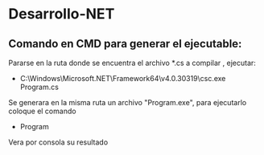 # Desarrollo-NET

## Comando en CMD para generar el ejecutable:

Pararse en la ruta donde se encuentra el archivo *.cs a compilar , ejecutar:

* C:\Windows\Microsoft.NET\Framework64\v4.0.30319\csc.exe Program.cs

Se generara en la misma ruta un archivo "Program.exe", para ejecutarlo coloque el comando

* Program

Vera por consola su resultado